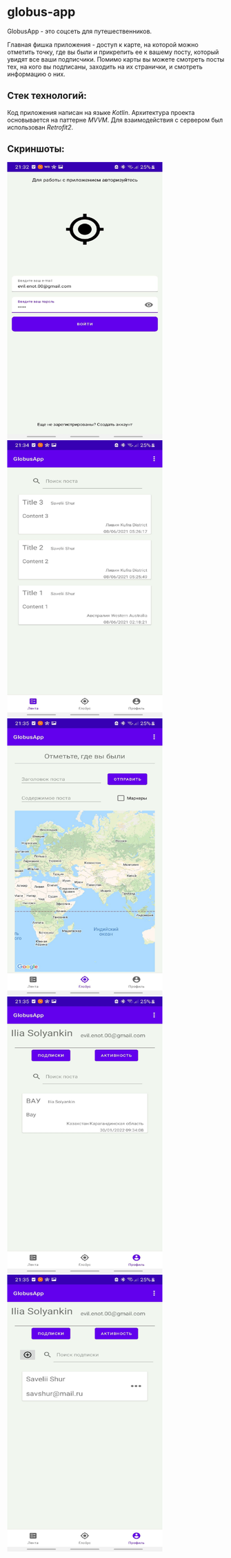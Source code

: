 # globus-app

GlobusApp - это соцсеть для путешественников.

Главная фишка приложения - доступ к карте, на которой можно отметить точку, где вы были и прикрепить
ее к вашему посту, который увидят все ваши подписчики. Помимо карты вы можете смотреть посты тех, на
кого вы подписаны, заходить на их странички, и смотреть информацию о них.

## Стек технологий:

Код приложения написан на языке *Kotlin*. Архитектура проекта основывается на паттерне *MVVM*. Для
взаимодействия с сервером был использован *Retrofit2*.

## Скриншоты:

<img src="/images/auth.jpg" width="360" height="640">
<img src="/images/feed.jpg" width="360" height="640">
<img src="/images/map.jpg" width="360" height="640">
<img src="/images/profile.jpg" width="360" height="640">
<img src="/images/profileSubs.jpg" width="360" height="640">